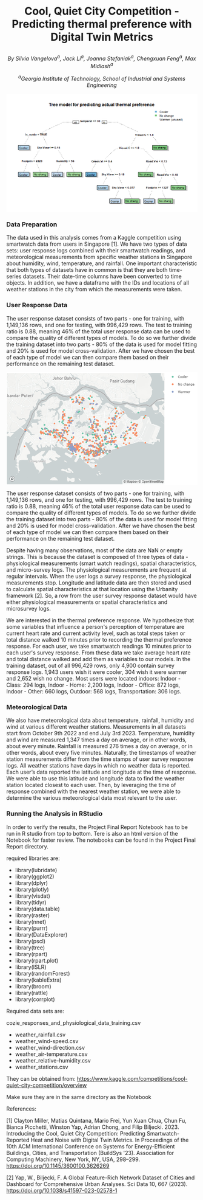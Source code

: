
# <p align="center"> Cool, Quiet City Competition - Predicting thermal preference with Digital Twin Metrics </p>

*<p align="center"> By Silvia Vangelova<sup>a</sup>, Jack Li<sup>a</sup>, Joanna Stefaniak<sup>a</sup>, Chengxuan Feng<sup>a</sup>, Max Midlash<sup>a</sup> </p>*

*<p align="center"> <sup>a</sup>Georgia Institute of Technology, School of Industrial and Systems Engineering </p>*

<p align="center"><img align="center" src="./images/tree_model.png" alt="tree_model.png"></p>


### Data Preparation
The data used in this analysis comes from a Kaggle competition using smartwatch data from users in Singapore \[1\]. We have two types of data sets: user response logs combined with their smartwatch readings, and meteorological measurements from specific weather stations in Singapore about humidity, wind, temperature, and rainfall. One important characteristic that both types of datasets have in common is that they are both time-series datasets. Their date-time columns have been converted to time objects. In addition, we have a dataframe with the IDs and locations of all weather stations in the city from which the measurements were taken.

### User Response Data

The user response dataset consists of two parts - one for training, with 1,149,136 rows, and one for testing, with 996,429 rows. The test to training ratio is 0.88, meaning 46% of the total user response data can be used to compare the quality of different types of models. To do so we further divide the training dataset into two parts - 80% of the data is used for model fitting and 20% is used for model cross-validation. After we have chosen the best of each type of model we can then compare them based on their performance on the remaining test dataset.

<p align="center"><img align="center" src="./images/thermal_preference.png" alt="thermal_preference.png"></p>

The user response dataset consists of two parts - one for training, with 1,149,136 rows, and one for testing, with 996,429 rows. The test to training ratio is 0.88, meaning 46% of the total user response data can be used to compare the quality of different types of models. To do so we further divide the training dataset into two parts - 80% of the data is used for model fitting and 20% is used for model cross-validation. After we have chosen the best of each type of model we can then compare them based on their performance on the remaining test dataset.

Despite having many observations, most of the data are NaN or empty strings. This is because the dataset is composed of three types of data - physiological measurements (smart watch readings), spatial characteristics, and micro-survey logs. The physiological measurements are frequent at regular intervals. When the user logs a survey response, the physiological measurements stop. Longitude and latitude data are then stored and used to calculate spatial characteristics at that location using the Urbanity framework \[2\]. So, a row from the user survey response dataset would have either physiological measurements or spatial characteristics and microsurvey logs. 

We are interested in the thermal preference response. We hypothesize that some variables that influence a person's perception of temperature are current heart rate and current activity level, such as total steps taken or total distance walked 10 minutes prior to recording the thermal preference response. For each user, we take smartwatch readings 10 minutes prior to each user's survey response. From these data we take average heart rate and total distance walked and add them as variables to our models.
In the training dataset, out of all 996,429 rows, only 4,900 contain survey response logs. 1,943 users wish it were cooler, 304 wish it were warmer and 2,652 wish no change.  Most users were located indoors: Indoor - Class: 294 logs, Indoor - Home: 2,200 logs, Indoor - Office: 872 logs, Indoor - Other: 660 logs, Outdoor: 568 logs, Transportation: 306 logs.

### Meteorological Data

We also have meteorological data about temperature, rainfall, humidity and wind at various different weather stations. Measurements in all datasets start from October 9th 2022 and end July 3rd 2023. Temperature, humidity and wind are measured 1,347 times a day on average, or in other words, about every minute.  Rainfall is measured 276 times a day on average, or in other words, about every five minutes. Naturally, the timestamps of weather station measurements differ from the time stamps of user survey response logs. All weather stations have days in which no weather data is reported. Each user’s data reported the latitude and longitude at the time of response. We were able to use this latitude and longitude data to find the weather station located closest to each user. Then, by leveraging the time of response combined with the nearest weather station, we were able to determine the various meteorological data most relevant to the user. 

### Running the Analysis in RStudio

In order to verify the results, the Project Final Report Notebook has to be run in R studio from top to bottom. Tere is also an html version of the Notebook for faster review. The notebooks can be found in the Project Final Report directory.

required libraries are:

- library(lubridate)
- library(ggplot2)
- library(dplyr)
- library(plotly)
- library(visdat)
- library(tidyr)
- library(data.table)
- library(raster)
- library(nnet)
- library(purrr)
- library(DataExplorer)
- library(pscl)
- library(tree)
- library(rpart)
- library(rpart.plot)
- library(ISLR)
- library(randomForest)
- library(kableExtra)
- library(broom)
- library(rattle)	
- library(corrplot)


Required data sets are:

cozie_responses_and_physiological_data_training.csv
- weather_rainfall.csv
- weather_wind-speed.csv
- weather_wind-direction.csv
- weather_air-temperature.csv
- weather_relative-humidity.csv
- weather_stations.csv

They can be obtained from: https://www.kaggle.com/competitions/cool-quiet-city-competition/overview

Make sure they are in the same directory as the Notebook

References:

\[1\] Clayton Miller, Matias Quintana, Mario Frei, Yun Xuan Chua, Chun Fu, Bianca Picchetti, Winston Yap, Adrian Chong, and Filip Biljecki. 2023. Introducing the Cool, Quiet City Competition: Predicting Smartwatch-Reported Heat and Noise with Digital Twin Metrics. In Proceedings of the 10th ACM International Conference on Systems for Energy-Efficient Buildings, Cities, and Transportation (BuildSys '23). Association for Computing Machinery, New York, NY, USA, 298–299. https://doi.org/10.1145/3600100.3626269

\[2\]  Yap, W., Biljecki, F. A Global Feature-Rich Network Dataset of Cities and Dashboard for Comprehensive Urban Analyses. Sci Data 10, 667 (2023). https://doi.org/10.1038/s41597-023-02578-1 

